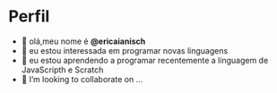 # Perfil

- 👋 olá,meu nome é **@ericaianisch**
- 👀 eu estou interessada em programar novas linguagens
- 🌱 eu estou aprendendo a programar recentemente a linguagem de JavaScripth e Scratch
- 💞️ I’m looking to collaborate on ...
